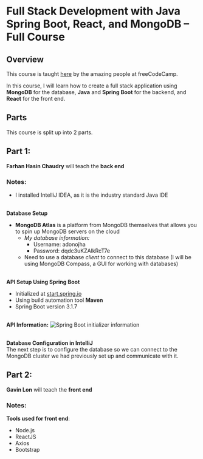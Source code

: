 # Full Stack Development with Java Spring Boot, React, and MongoDB – Full Course

## Overview
This course is taught [here](https://www.youtube.com/watch?v=5PdEmeopJVQ&list=PLJLf67YAhhod0OMooE_QOYcU_D63d26_p&ab_channel=freeCodeCamp.org) by the amazing people at freeCodeCamp.

In this course, I will learn how to create a full stack application using **MongoDB** for the database, **Java** and **Spring Boot** for the backend, and **React** for the front end.

## Parts
This course is split up into 2 parts.

## Part 1:
**Farhan Hasin Chaudry** will teach the **back end**

### Notes:
- I installed IntelliJ IDEA, as it is the industry standard Java IDE

\
**Database Setup**
- **MongoDB Atlas** is a platform from MongoDB themselves that allows you to spin up MongoDB servers on the cloud
    - *My database information:*
        - Username: adonojha
        - Password: dqdc3uKZAlkRcT7e
    - Need to use a database *client* to connect to this database (I will be using MongoDB Compass, a GUI for working with databases)

\
**API Setup Using Spring Boot**
- Initialized at [start.spring.io](start.spring.io)
- Using build automation tool **Maven**
- Spring Boot version 3.1.7

\
**API Information:**
![Spring Boot initializer information](springboot_api_information.png)

\
**Database Configuration in IntelliJ** \
The next step is to configure the database so we can connect to the MongoDB cluster we had previously set up and communicate with it.

## Part 2:
**Gavin Lon** will teach the **front end**

### Notes: 

**Tools used for front end**:
- Node.js
- ReactJS
- Axios
- Bootstrap
